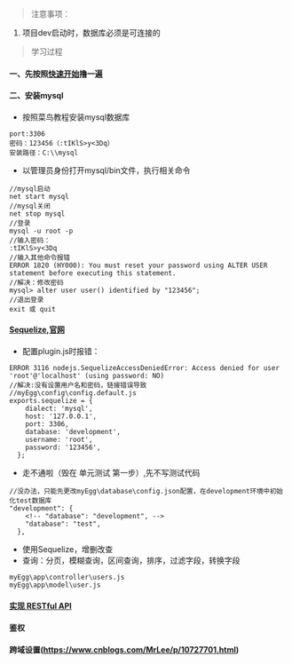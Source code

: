 >注意事项：
1. 项目dev启动时，数据库必须是可连接的

>学习过程
#### 一、先按照[快速开始](https://eggjs.org/zh-cn/intro/quickstart.html)撸一遍
#### 二、安装mysql
- 按照菜鸟教程安装mysql数据库
```
port:3306
密码：123456（:tIKlS>y<3Dq）
安装路径：C:\\mysql 
```
- 以管理员身份打开mysql/bin文件，执行相关命令 
```
//mysql启动
net start mysql
//mysql关闭
net stop mysql
//登录
mysql -u root -p
//输入密码：
:tIKlS>y<3Dq
//输入其他命令报错
ERROR 1820 (HY000): You must reset your password using ALTER USER statement before executing this statement.
//解决：修改密码
mysql> alter user user() identified by "123456";  
//退出登录
exit 或 quit 

```
#### [Sequelize](https://eggjs.org/zh-cn/tutorials/sequelize.html),[官网](https://sequelize.readthedocs.io/en/latest/)
- 配置plugin.js时报错：
```
ERROR 3116 nodejs.SequelizeAccessDeniedError: Access denied for user 'root'@'localhost' (using password: NO)
//解决:没有设置用户名和密码，链接错误导致
//myEgg\config\config.default.js
exports.sequelize = {
    dialect: 'mysql',
    host: '127.0.0.1',
    port: 3306,
    database: 'development',
    username: 'root',
    password: '123456',
  };
```
- 走不通啦（毁在 单元测试 第一步）,先不写测试代码
```
//没办法，只能先更改myEgg\database\config.json配置，在development环境中初始化test数据库
"development": {
    <!-- "database": "development", -->
    "database": "test",
  },
```
- 使用Sequelize，增删改查
- 查询：分页，模糊查询，区间查询，排序，过滤字段，转换字段
```
myEgg\app\controller\users.js
myEgg\app\model\user.js
```
#### [实现 RESTful API](https://eggjs.org/zh-cn/tutorials/restful.html)
#### 鉴权
#### 跨域设置(https://www.cnblogs.com/MrLee/p/10727701.html)

